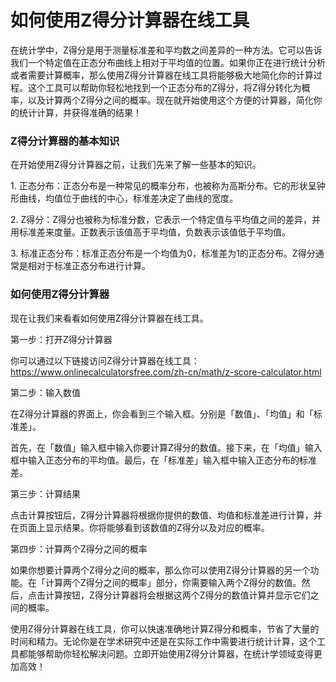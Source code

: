 如何使用Z得分计算器在线工具
==============

在统计学中，Z得分是用于测量标准差和平均数之间差异的一种方法。它可以告诉我们一个特定值在正态分布曲线上相对于平均值的位置。如果你正在进行统计分析或者需要计算概率，那么使用Z得分计算器在线工具将能够极大地简化你的计算过程。这个工具可以帮助你轻松地找到一个正态分布的Z得分，将Z得分转化为概率，以及计算两个Z得分之间的概率。现在就开始使用这个方便的计算器，简化你的统计计算，并获得准确的结果！

### Z得分计算器的基本知识

在开始使用Z得分计算器之前，让我们先来了解一些基本的知识。

1\. 正态分布：正态分布是一种常见的概率分布，也被称为高斯分布。它的形状呈钟形曲线，均值位于曲线的中心，标准差决定了曲线的宽度。

2\. Z得分：Z得分也被称为标准分数，它表示一个特定值与平均值之间的差异，并用标准差来度量。正数表示该值高于平均值，负数表示该值低于平均值。

3\. 标准正态分布：标准正态分布是一个均值为0，标准差为1的正态分布。Z得分通常是相对于标准正态分布进行计算。

### 如何使用Z得分计算器

现在让我们来看看如何使用Z得分计算器在线工具。

第一步：打开Z得分计算器

你可以通过以下链接访问Z得分计算器在线工具：<https://www.onlinecalculatorsfree.com/zh-cn/math/z-score-calculator.html>

第二步：输入数值

在Z得分计算器的界面上，你会看到三个输入框。分别是「数值」、「均值」和「标准差」。

首先，在「数值」输入框中输入你要计算Z得分的数值。接下来，在「均值」输入框中输入正态分布的平均值。最后，在「标准差」输入框中输入正态分布的标准差。

第三步：计算结果

点击计算按钮后，Z得分计算器将根据你提供的数值、均值和标准差进行计算，并在页面上显示结果。你将能够看到该数值的Z得分以及对应的概率。

第四步：计算两个Z得分之间的概率

如果你想要计算两个Z得分之间的概率，那么你可以使用Z得分计算器的另一个功能。在「计算两个Z得分之间的概率」部分，你需要输入两个Z得分的数值。然后，点击计算按钮，Z得分计算器将会根据这两个Z得分的数值计算并显示它们之间的概率。

使用Z得分计算器在线工具，你可以快速准确地计算Z得分和概率，节省了大量的时间和精力。无论你是在学术研究中还是在实际工作中需要进行统计计算，这个工具都能够帮助你轻松解决问题。立即开始使用Z得分计算器，在统计学领域变得更加高效！